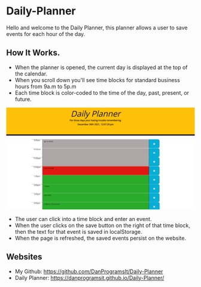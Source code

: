 # Daily-Planner

Hello and welcome to the Daily Planner, this planner allows a user to save events for each hour of the day.


## How It Works.
* When the planner is opened, the current day is displayed at the top of the calendar.
* When you scroll down you'll see time blocks for standard business hours from 9a.m to 5p.m
* Each time block is color-coded to the time of the day, past, present, or future.

![](/assets/images/past-present-future.jpg)

* The user can click into a time block and enter an event.
* When the user clicks on the save button on the right of that time block, then the text for that event is saved in localStorage.
* When the page is refreshed, the saved events persist on the website.


## Websites
* My Github: https://github.com/DanProgramsIt/Daily-Planner
* Daily Planner: https://danprogramsit.github.io/Daily-Planner/
    
